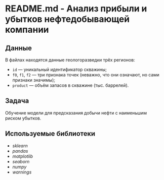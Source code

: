 # README.md - Анализ прибыли и убытков нефтедобывающей компании

## Данные
В файлах находятся данные геологоразведки трёх регионов:
- `id` — уникальный идентификатор скважины;
- `f0`, `f1`, `f2` — три признака точек (неважно, что они означают, но сами признаки значимы);
- `product` — объём запасов в скважине (тыс. баррелей).

## Задача
Обучение модели для предсказания добычи нефти с наименьшим риском убытков.

## Используемые библиотеки
- *sklearn*
- *pandas*
- *matplotlib*
- *seaborn*
- *numpy*
- *warnings*
